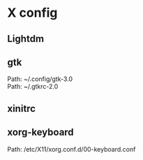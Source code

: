 # X config

## Lightdm

## gtk

Path: ~/.config/gtk-3.0  
Path: ~/.gtkrc-2.0  

## xinitrc


## xorg-keyboard

Path: /etc/X11/xorg.conf.d/00-keyboard.conf  
